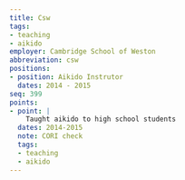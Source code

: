 ```yaml
---
title: Csw
tags:
- teaching
- aikido
employer: Cambridge School of Weston
abbreviation: csw
positions:
- position: Aikido Instrutor
  dates: 2014 - 2015
seq: 399
points:
- point: |
    Taught aikido to high school students
  dates: 2014-2015
  note: CORI check
  tags:
  - teaching
  - aikido
---
```


